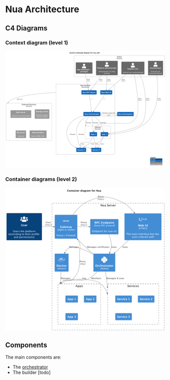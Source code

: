 # Nua Architecture

## C4 Diagrams

### Context diagram (level 1)

![Level 1](../diagrams/c4/level1.png)

### Container diagrams (level 2)

![Level 2](../diagrams/c4/level2.png)


## Components

The main components are:

- The [orchestrator](../orchestrator/)
- The builder [todo]
